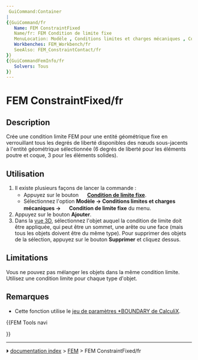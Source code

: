 ```yaml
---
 GuiCommand:Container
|
{{GuiCommand/fr
   Name: FEM ConstraintFixed
   Name/fr: FEM Condition de limite fixe
   MenuLocation: Modèle , Conditions limites et charges mécaniques , Condition de limite fixe
   Workbenches: FEM_Workbench/fr
   SeeAlso: FEM_ConstraintContact/fr
}}
{{GuiCommandFemInfo/fr
   Solvers: Tous
}}
---
```


# FEM ConstraintFixed/fr

## Description

Crée une condition limite FEM pour une entité géométrique fixe en verrouillant tous les degrés de liberté disponibles des nœuds sous-jacents à l\'entité géométrique sélectionnée (6 degrés de liberté pour les éléments poutre et coque, 3 pour les éléments solides).



## Utilisation

1.  Il existe plusieurs façons de lancer la commande :
    -   Appuyez sur le bouton **<img src="images/FEM_ConstraintFixed.svg" width=16px> [Condition de limite fixe](FEM_ConstraintFixed/fr.md)**.
    -   Sélectionnez l\'option **Modèle → Conditions limites et charges mécaniques → <img src="images/FEM_ConstraintFixed.svg" width=16px> Condition de limite fixe** du menu.
2.  Appuyez sur le bouton **Ajouter**.
3.  Dans la [vue 3D](3D_view/fr.md), sélectionnez l\'objet auquel la condition de limite doit être appliquée, qui peut être un sommet, une arête ou une face (mais tous les objets doivent être du même type). Pour supprimer des objets de la sélection, appuyez sur le bouton **Supprimer** et cliquez dessus.

## Limitations

Vous ne pouvez pas mélanger les objets dans la même condition limite. Utilisez une condition limite pour chaque type d\'objet.



## Remarques

-   Cette fonction utilise le [jeu de paramètres \*BOUNDARY de CalculiX](https://web.mit.edu/calculix_v2.7/CalculiX/ccx_2.7/doc/ccx/node163.html).





{{FEM Tools navi

}}



---
⏵ [documentation index](../README.md) > [FEM](Category_FEM.md) > FEM ConstraintFixed/fr
